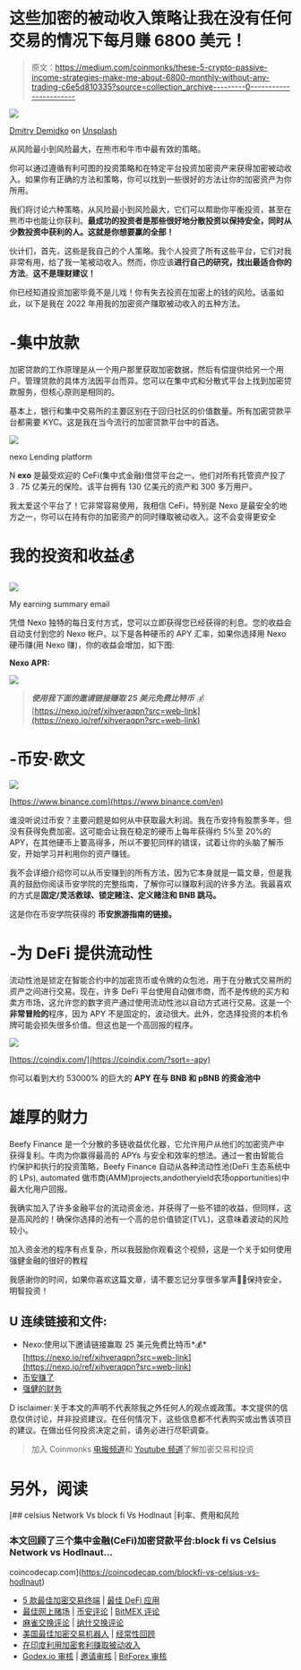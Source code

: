 # 这些加密的被动收入策略让我在没有任何交易的情况下每月赚 6800 美元！

> 原文：<https://medium.com/coinmonks/these-5-crypto-passive-income-strategies-make-me-about-6800-monthly-without-any-trading-c6e5d810335?source=collection_archive---------0----------------------->

![](img/eb3baffe366f19fe0e7543413e4c5a5d.png)

[Dmitry Demidko](https://unsplash.com/@wildbook) on [Unsplash](https://unsplash.com/)

从风险最小到风险最大，在熊市和牛市中最有效的策略。

你可以通过遵循有利可图的投资策略和在特定平台投资加密资产来获得加密被动收入。如果你有正确的方法和策略，你可以找到一些很好的方法让你的加密资产为你所用。

我们将讨论六种策略，从风险最小到风险最大，它们可以帮助你平衡投资，甚至在熊市中也能让你获利。**最成功的投资者是那些很好地分散投资以保持安全，同时从少数投资中获利的人。这就是你想要赢的全部！**

伙计们，首先，这些是我自己的个人策略。我个人投资了所有这些平台，它们对我非常有用，给了我一笔被动收入。然而，你应该**进行自己的研究，找出最适合你的方法**。**这不是理财建议！**

你已经知道投资加密毕竟不是儿戏！你有失去投资在加密上的钱的风险。话虽如此，以下是我在 2022 年用我的加密资产赚取被动收入的五种方法。

# **-集中放款**

加密贷款的工作原理是从一个用户那里获取加密数据，然后有偿提供给另一个用户。管理贷款的具体方法因平台而异。您可以在集中式和分散式平台上找到加密贷款服务，但核心原则是相同的。

基本上，银行和集中交易所的主要区别在于回归社区的价值数量。所有加密贷款平台都需要 KYC。这是我在当今流行的加密贷款平台中的首选。

![](img/7e85716f1769958db7593817568ea7f6.png)

nexo Lending platform

N **exo** 是最受欢迎的 CeFi(集中式金融)借贷平台之一。他们对所有托管资产投了 3 . 75 亿美元的保险。该平台拥有 130 亿美元的资产和 300 多万用户。

我太爱这个平台了！它非常容易使用，我相信 CeFi，特别是 Nexo 是最安全的地方之一，你可以在持有你的加密资产的同时赚取被动收入。这不会变得更安全

# **我的投资和收益**💰

![](img/97759209a65312f0cd155f2679473e36.png)

My earning summary email

凭借 Nexo 独特的每日支付方式，您可以立即获得您已经获得的利息。您的收益会自动支付到您的 Nexo 帐户。以下是各种硬币的 APY 汇率，如果你选择用 Nexo 硬币赚(用 Nexo 赚)，你的收益会增加，如下图:

**Nexo APR:**

![](img/7b653b272d6e5184dee8c6651115b6d1.png)

> ***使用我下面的邀请链接赚取 25 美元免费比特币*** *💰*[https://nexo.io/ref/xihveraqpn?src=web-link](https://nexo.io/ref/xihveraqpn?src=web-link)

# -币安·欧文

![](img/3b0afa08f5510a5a218457cd749edd11.png)

[https://www.binance.com](https://www.binance.com/en)

谁没听说过币安？主要问题是如何从中获取最大利润。我在币安持有股票多年，但没有获得免费加密。这可能会让我在稳定的硬币上每年获得约 5%至 20%的 APY，在其他硬币上要高得多，所以不要犯同样的错误，试着让你的头脑了解币安，开始学习并利用你的资产赚钱。

我不会详细介绍你可以从币安赚到的所有方法，因为它本身就是一篇文章，但是我真的鼓励你阅读币安学院的完整指南，了解你可以赚取利润的许多方法。我最喜欢的方式是**固定/灵活救球、锁定赌注、定义赌注和 BNB 跳马。**

这是你在币安学院获得的 **币安旅游指南的链接。**

# -为 DeFi 提供流动性

流动性池是锁定在智能合约中的加密货币或令牌的众包池，用于在分散式交易所的资产之间进行交易。现在，许多 DeFi 平台使用自动做市商，而不是传统的买方和卖方市场，这允许您的数字资产通过使用流动性池以自动方式进行交易。这是一个**非常冒险的**程序，因为 APY 不是固定的，波动很大。此外，您选择投资的本机令牌可能会损失很多价值。但这也是一个高回报的程序。

![](img/aa8170f4f87a21af0602babacae57919.png)

[https://coindix.com/](https://coindix.com/?sort=-apy)

你可以看到大约 53000% 的巨大的 **APY 在与 BNB 和 pBNB 的资金池中**

# 雄厚的财力

Beefy Finance 是一个分散的多链收益优化器，它允许用户从他们的加密资产中获得复利。牛肉为你赢得最高的 APYs 与安全和效率的想法。通过一套由智能合约保护和执行的投资策略，Beefy Finance 自动从各种流动性池(DeFi 生态系统中的 LPs),‌ ‌automated 做市商(AMM)projects,‌‌and‌‌otheryield‌农场‌opportunities)中最大化用户回报。

我确实加入了许多金融平台的流动资金池，并获得了一些不错的收益，但同样，这是高风险的！确保你选择的池有一个高的总价值锁定(TVL)，这意味着波动的风险较小。

加入资金池的程序有点复杂，所以我鼓励你观看这个视频，这是一个关于如何使用强健金融的很好的教程

我感谢你的时间，如果你喜欢这篇文章，请不要忘记分享很多掌声👏🤩保持安全，明智投资！

## U **连续链接和文件:**

*   Nexo:使用以下邀请链接赢取 25 美元免费比特币*💰*[https://nexo.io/ref/xihveraqpn?src=web-link](https://nexo.io/ref/xihveraqpn?src=web-link)
*   [币安赚了](https://www.binance.com/en/earn)
*   [强健的财务](https://beefy.finance/)

D isclaimer:关于本文的声明不代表除我之外任何人的观点或政策。本文提供的信息仅供讨论，并非投资建议。在任何情况下，这些信息都不代表购买或出售该项目的建议。在做出任何投资决定之前，请务必进行尽职调查。

> 加入 Coinmonks [电报频道](https://t.me/coincodecap)和 [Youtube 频道](https://www.youtube.com/c/coinmonks/videos)了解加密交易和投资

# 另外，阅读

[](https://coincodecap.com/blockfi-vs-celsius-vs-hodlnaut) [## celsius Network Vs block fi Vs Hodlnaut |利率、费用和风险

### 本文回顾了三个集中金融(CeFi)加密贷款平台:block fi vs Celsius Network vs Hodlnaut…

coincodecap.com](https://coincodecap.com/blockfi-vs-celsius-vs-hodlnaut) 

*   [5 款最佳加密交易终端](https://coincodecap.com/crypto-trading-terminals) | [最佳 DeFi 应用](https://coincodecap.com/best-defi-apps)
*   [最佳网上赌场](https://coincodecap.com/best-online-casinos) | [币安评论](/coinmonks/binance-review-ee10d3bf3b6e) | [BitMEX 评论](https://coincodecap.com/bitmex-review)
*   [麻雀交换评论](https://coincodecap.com/sparrow-exchange-review) | [纳什交换评论](https://coincodecap.com/nash-exchange-review)
*   [美国最佳加密交易机器人](https://coincodecap.com/crypto-trading-bots-in-the-us) | [经常性回顾](https://coincodecap.com/changelly-review)
*   [在印度利用加密套利赚取被动收入](https://coincodecap.com/crypto-arbitrage-in-india)
*   [Godex.io 审核](/coinmonks/godex-io-review-7366086519fb) | [邀请审核](/coinmonks/invity-review-70f3030c0502) | [BitForex 审核](https://coincodecap.com/bitforex-review)